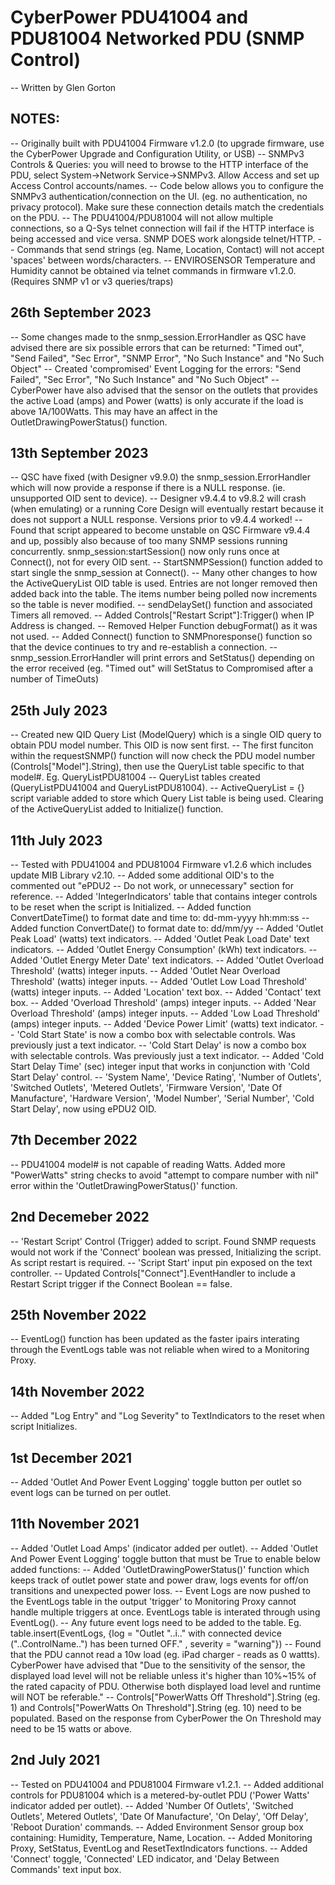 # CyberPower PDU41004 and PDU81004 Networked PDU (SNMP Control)
-- Written by Glen Gorton

## NOTES:
-- Originally built with PDU41004 Firmware v1.2.0 (to upgrade firmware, use the CyberPower Upgrade and Configuration Utility, or USB)
-- SNMPv3 Controls & Queries: you will need to browse to the HTTP interface of the PDU, select System->Network Service->SNMPv3. Allow Access and set up Access Control accounts/names.
-- Code below allows you to configure the SNMPv3 authentication/connection on the UI. (eg. no authentication, no privacy protocol). Make sure these connection details match the credentials on the PDU.
-- The PDU41004/PDU81004 will not allow multiple connections, so a Q-Sys telnet connection will fail if the HTTP interface is being accessed and vice versa. SNMP DOES work alongside telnet/HTTP.
-- Commands that send strings (eg. Name, Location, Contact) will not accept 'spaces' between words/characters.
-- ENVIROSENSOR Temperature and Humidity cannot be obtained via telnet commands in firmware v1.2.0. (Requires SNMP v1 or v3 queries/traps)

## 26th September 2023
-- Some changes made to the snmp_session.ErrorHandler as QSC have advised there are six possible errors that can be returned: "Timed out", "Send Failed", "Sec Error", "SNMP Error", "No Such Instance" and "No Such Object"
-- Created 'compromised' Event Logging for the errors: "Send Failed", "Sec Error", "No Such Instance" and "No Such Object"
-- CyberPower have also advised that the sensor on the outlets that provides the active Load (amps) and Power (watts) is only accurate if the load is above 1A/100Watts. This may have an affect in the OutletDrawingPowerStatus() function.

## 13th September 2023
-- QSC have fixed (with Designer v9.9.0) the snmp_session.ErrorHandler which will now provide a response if there is a NULL response. (ie. unsupported OID sent to device).
-- Designer v9.4.4 to v9.8.2 will crash (when emulating) or a running Core Design will eventually restart because it does not support a NULL response. Versions prior to v9.4.4 worked!
-- Found that script appeared to become unstable on QSC Firmware v9.4.4 and up, possibly also because of too many SNMP sessions running concurrently. snmp_session:startSession() now only runs once at Connect(), not for every OID sent.
-- StartSNMPSession() function added to start single the snmp_session at Connect().
-- Many other changes to how the ActiveQueryList OID table is used. Entries are not longer removed then added back into the table. The items number being polled now increments so the table is never modified.
-- sendDelaySet() function and associated Timers all removed.
-- Added Controls["Restart Script"]:Trigger() when IP Address is changed.
-- Removed Helper Function debugFormat() as it was not used.
-- Added Connect() function to SNMPnoresponse() function so that the device continues to try and re-establish a connection.
-- snmp_session.ErrorHandler will print errors and  SetStatus() depending on the error received (eg. "Timed out" will SetStatus to Compromised after a number of TimeOuts)

## 25th July 2023
-- Created new QID Query List (ModelQuery) which is a single OID query to obtain PDU model number. This OID is now sent first.
-- The first funciton within the requestSNMP() function will now check the PDU model number (Controls["Model"].String), then use the QueryList table specific to that model#. Eg. QueryListPDU81004
-- QueryList tables created (QueryListPDU41004 and QueryListPDU81004).
-- ActiveQueryList = {} script variable added to store which Query List table is being used. Clearing of the ActiveQueryList added to Initialize() function.

## 11th July 2023
-- Tested with PDU41004 and PDU81004 Firmware v1.2.6 which includes update MIB Library v2.10.
-- Added some additional OID's to the commented out "ePDU2 -- Do not work, or unnecessary" section for reference.
-- Added 'IntegerIndicators' table that contains integer controls to be reset when the script is Initialized.
-- Added function ConvertDateTime() to format date and time to: dd-mm-yyyy hh:mm:ss
-- Added function ConvertDate() to format date to: dd/mm/yy
-- Added 'Outlet Peak Load' (watts) text indicators.
-- Added 'Outlet Peak Load Date' text indicators.
-- Added 'Outlet Energy Consumption' (kWh) text indicators.
-- Added 'Outlet Energy Meter Date' text indicators.
-- Added 'Outlet Overload Threshold' (watts) integer inputs.
-- Added 'Outlet Near Overload Threshold' (watts) integer inputs.
-- Added 'Outlet Low Load Threshold' (watts) integer inputs.
-- Added 'Location' text box.
-- Added 'Contact' text box.
-- Added 'Overload Threshold' (amps) integer inputs.
-- Added 'Near Overload Threshold' (amps) integer inputs.
-- Added 'Low Load Threshold' (amps) integer inputs.
-- Added 'Device Power Limit' (watts) text indicator.
-- 'Cold Start State' is now a combo box with selectable controls. Was previously just a text indicator.
-- 'Cold Start Delay' is now a combo box with selectable controls. Was previously just a text indicator.
-- Added 'Cold Start Delay Time' (sec) integer input that works in conjunction with 'Cold Start Delay' control.
-- 'System Name', 'Device Rating', 'Number of Outlets', 'Switched Outlets', 'Metered Outlets', 'Firmware Version', 'Date Of Manufacture', 'Hardware Version', 'Model Number',  'Serial Number', 'Cold Start Delay', now using ePDU2 OID.

## 7th December 2022
-- PDU41004 model# is not capable of reading Watts. Added more "PowerWatts" string checks to avoid "attempt to compare number with nil" error within the 'OutletDrawingPowerStatus()' function.

## 2nd Decemeber 2022
-- 'Restart Script' Control (Trigger) added to script. Found SNMP requests would not work if the 'Connect' boolean was pressed, Initializing the script. As script restart is required.
-- 'Script Start' input pin exposed on the text controller.
-- Updated Controls["Connect"].EventHandler to include a Restart Script trigger if the Connect Boolean == false.

## 25th November 2022
-- EventLog() function has been updated as the faster ipairs interating through the EventLogs table was not reliable when wired to a Monitoring Proxy.

## 14th November 2022
-- Added "Log Entry" and "Log Severity" to TextIndicators to the reset when script Initializes.

## 1st December 2021
-- Added 'Outlet And Power Event Logging' toggle button per outlet so event logs can be turned on per outlet.

## 11th November 2021
-- Added 'Outlet Load Amps' (indicator added per outlet).
-- Added 'Outlet And Power Event Logging' toggle button that must be True to enable below added functions:
-- Added 'OutletDrawingPowerStatus()' function which keeps track of outlet power state and power draw, logs events for off/on transitions and unexpected power loss.
-- Event Logs are now pushed to the EventLogs table in the output 'trigger' to Monitoring Proxy cannot handle multiple triggers at once. EventLogs table is interated through using EventLog().
-- Any future event logs need to be added to the table. Eg. table.insert(EventLogs, {log = "Outlet "..i.." with connected device ("..ControlName..") has been turned OFF." , severity = "warning"})
-- Found that the PDU cannot read a 10w load (eg. iPad charger - reads as 0 wattts). CyberPower have advised that "Due to the sensitivity of the sensor, the displayed load level will not be reliable unless it's higher than 10%~15% of the rated capacity of PDU. Otherwise both displayed load level and runtime will NOT be referable."
-- Controls["PowerWatts Off Threshold"].String (eg. 1) and Controls["PowerWatts On Threshold"].String (eg. 10) need to be populated. Based on the response from CyberPower the On Threshold may need to be 15 watts or above.

## 2nd July 2021
-- Tested on PDU41004 and PDU81004 Firmware v1.2.1.
-- Added additional controls for PDU81004 which is a metered-by-outlet PDU ('Power Watts' indicator added per outlet).
-- Added 'Number Of Outlets', 'Switched Outlets', Metered Outlets', 'Date Of Manufacture', 'On Delay', 'Off Delay', 'Reboot Duration' commands.
-- Added Environment Sensor group box containing: Humidity, Temperature, Name, Location.
-- Added Monitoring Proxy, SetStatus, EventLog and ResetTextIndicators functions.
-- Added 'Connect' toggle, 'Connected' LED indicator, and 'Delay Between Commands' text input box.
